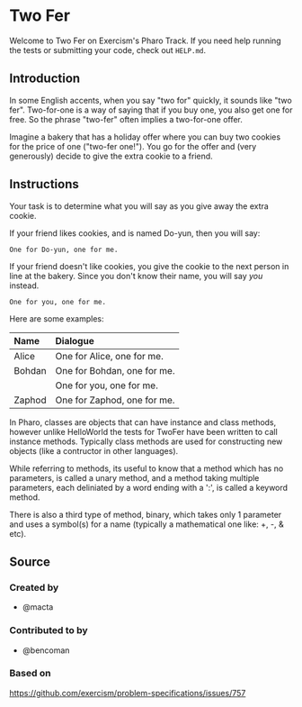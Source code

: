 # Two Fer

Welcome to Two Fer on Exercism's Pharo Track.
If you need help running the tests or submitting your code, check out `HELP.md`.

## Introduction

In some English accents, when you say "two for" quickly, it sounds like "two fer".
Two-for-one is a way of saying that if you buy one, you also get one for free.
So the phrase "two-fer" often implies a two-for-one offer.

Imagine a bakery that has a holiday offer where you can buy two cookies for the price of one ("two-fer one!").
You go for the offer and (very generously) decide to give the extra cookie to a friend.

## Instructions

Your task is to determine what you will say as you give away the extra cookie.

If your friend likes cookies, and is named Do-yun, then you will say:

```text
One for Do-yun, one for me.
```

If your friend doesn't like cookies, you give the cookie to the next person in line at the bakery.
Since you don't know their name, you will say _you_ instead.

```text
One for you, one for me.
```

Here are some examples:

|Name    |Dialogue
|:-------|:------------------
|Alice   |One for Alice, one for me.
|Bohdan  |One for Bohdan, one for me.
|        |One for you, one for me.
|Zaphod  |One for Zaphod, one for me.

In Pharo, classes are objects that can have instance and class methods, however unlike HelloWorld the tests for TwoFer have been written to call instance methods. Typically class methods are used for constructing new objects (like a contructor in other languages).While referring to methods, its useful to know that a method which has no parameters, is called a unary method, and a method taking multiple parameters, each deliniated by a word ending with a ':', is called a keyword method.There is also a third type of method, binary, which takes only 1 parameter and uses a symbol(s) for a name (typically a mathematical one like: +, -, & etc).

## Source

### Created by

- @macta

### Contributed to by

- @bencoman

### Based on

https://github.com/exercism/problem-specifications/issues/757